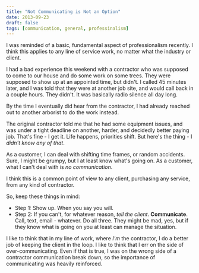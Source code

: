 ```yaml
---
title: "Not Communicating is Not an Option"
date: 2013-09-23
draft: false
tags: [communication, general, professinalism]
---
```


I was reminded of a basic, fundamental aspect of professionalism recently. I think this applies to any line of service work, no matter what the industry or client.

I had a bad experience this weekend with a contractor who was supposed to come to our house and do some work on some trees. They were supposed to show up at an appointed time, but didn't. I called 45 minutes later, and I was told that they were at another job site, and would call back in a couple hours. They didn't. It was basically radio silence all day long.

By the time I eventually did hear from the contractor, I had already reached out to another arborist to do the work instead.

<!--more-->

The original contractor told me that he had some equipment issues, and was under a tight deadline on another, harder, and decidedly better paying job. That's fine - I get it. Life happens, priorities shift. But here's the thing - I _didn't know any of that_.

As a customer, I can deal with shifting time frames, or random accidents. Sure, I might be grumpy, but I at least know what's going on. As a customer, what I can't deal with is _no communication_.

I think this is a common point of view to any client, purchasing any service, from any kind of contractor.

So, keep these things in mind:

- Step 1: Show up. When you say you will.
- Step 2: If you can't, for whatever reason, _tell the client_. **Communicate**. Call, text, email - whatever. Do all three. They might be mad, yes, but if they know what is going on you at least can manage the situation.

I like to think that in my line of work, where _I'm_ the contractor, I do a better job of keeping the client in the loop. I like to think that I err on the side of over-communicating. Even if that is true, I was on the wrong side of a contractor communication break down, so the importance of communicating was heavily reinforced.
